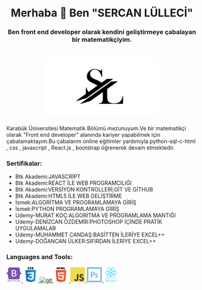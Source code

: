 <h1 align="center">Merhaba 👋 Ben "SERCAN LÜLLECİ"</h1>
<h3 align="center">Ben front end developer olarak kendini geliştirmeye çabalayan bir matematikçiyim.</h3>

<h1 align="center"><img  src='./sss.png' alt='logo' width="300" height="150" ></img></h1>

<p align="left">
  Karabük Üniversitesi Matematik Bölümü mezunuyum.Ve bir matematikçi olarak "Front end developer" alanında kariyer yapabilmek için çabalamaktayım.Bu çabalarım online eğitimler yardımıyla  python-sql-c-html , css , javascript , React.js , bootstrap öğrenerek devam etmektedir.
</p>
<h3 align="left">Sertifikalar:</h3>
<ul align="Left">
  <li>Btk Akademi:JAVASCRİPT</li>
  <li>Btk Akademi:REACT İLE WEB PROGRAMCILIĞI</li>
  <li>Btk Akademi:VERSİYON KONTROLLERİ;GİT VE GİTHUB</li>
  <li>Btk Akademi:HTML5 İLE WEB GELİŞTİRME</li>
  <li>İsmek:ALGORİTMA VE PROGRAMLAMAYA GİRİŞ</li>
  <li>İsmek:PYTHON PROGRAMLAMAYA GİRİŞ</li>
  <li>Udemy-MURAT KOÇ:ALGORİTMA VE PROGRAMLAMA MANTIĞI</li>
  <li>Udemy-DENİZCAN ÖZDEMİR:PHOTOSHOP İÇİNDE PRATİK UYGULAMALAR</li>
  <li>Udemy-MUHAMMET CANDAŞ:BASİTTEN İLERİYE EXCEL++</li>
  <li>Udemy-DOĞANCAN ÜLKER:SIFIRDAN İLERİYE EXCEL++</li>
</ul>
<h3 align="left">Languages and Tools:</h3>
<p align="left"> <a href="https://getbootstrap.com" target="_blank" rel="noreferrer"> <img src="https://raw.githubusercontent.com/devicons/devicon/master/icons/bootstrap/bootstrap-plain-wordmark.svg" alt="bootstrap" width="40" height="40"/> </a> <a href="https://www.w3schools.com/css/" target="_blank" rel="noreferrer"> <img src="https://raw.githubusercontent.com/devicons/devicon/master/icons/css3/css3-original-wordmark.svg" alt="css3" width="40" height="40"/> </a> <a href="https://git-scm.com/" target="_blank" rel="noreferrer"> <img src="https://www.vectorlogo.zone/logos/git-scm/git-scm-icon.svg" alt="git" width="40" height="40"/> </a> <a href="https://www.w3.org/html/" target="_blank" rel="noreferrer"> <img src="https://raw.githubusercontent.com/devicons/devicon/master/icons/html5/html5-original-wordmark.svg" alt="html5" width="40" height="40"/> </a> <a href="https://developer.mozilla.org/en-US/docs/Web/JavaScript" target="_blank" rel="noreferrer"> <img src="https://raw.githubusercontent.com/devicons/devicon/master/icons/javascript/javascript-original.svg" alt="javascript" width="40" height="40"/> </a> <a href="https://www.photoshop.com/en" target="_blank" rel="noreferrer"> <img src="https://raw.githubusercontent.com/devicons/devicon/master/icons/photoshop/photoshop-line.svg" alt="photoshop" width="40" height="40"/> </a> <a href="https://reactjs.org/" target="_blank" rel="noreferrer"> <img src="https://raw.githubusercontent.com/devicons/devicon/master/icons/react/react-original-wordmark.svg" alt="react" width="40" height="40"/> </a> </p>




<!--
**srcnllc/srcnllc** is a ✨ _special_ ✨ repository because its `README.md` (this file) appears on your GitHub profile.

Here are some ideas to get you started:

- 🔭 I’m currently working on ...
- 🌱 I’m currently learning ...
- 👯 I’m looking to collaborate on ...
- 🤔 I’m looking for help with ...
- 💬 Ask me about ...
- 📫 How to reach me: ...
- 😄 Pronouns: ...
- ⚡ Fun fact: ...
-->

